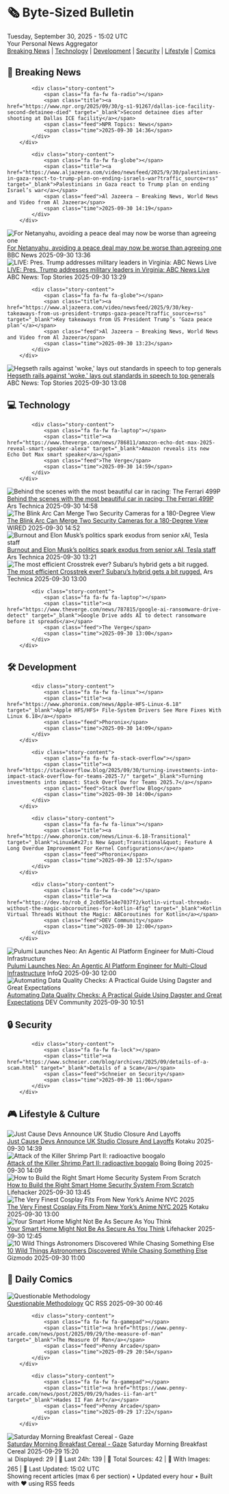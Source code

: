 <!-- Processing 54 RSS feeds at 2025-09-30 15:01:44 UTC -->
<!-- Processing: XKCD -->
<!-- Processing: Saturday Morning Breakfast Cereal -->
<!-- Processing: Penny Arcade -->
<!-- Processing: Poorly Drawn Lines -->
<!-- Processing: Dilbert -->
<!-- Processing: Cyanide & Happiness -->
<!-- Processing: Questionable Content -->
<!-- Processing: Girl Genius -->
<!-- Processing: CNN Breaking News -->
<!-- Processing: BBC Breaking News -->
<!-- Processing: Al Jazeera Breaking News -->
<!-- Processing: NPR News -->
<!-- Processing: CBC News -->
<!-- Error processing https://rss.cbc.ca/lineup/topstories.xml: The read operation timed out -->
<!-- Processing: Reuters Top News -->
<!-- Processing: Reuters World News -->
<!-- Processing: ABC News Breaking -->
<!-- Processing: Guardian World News -->
<!-- Processing: The Verge -->
<!-- Processing: Ars Technica -->
<!-- Processing: WIRED -->
<!-- Processing: Lobsters Python -->
<!-- Processing: StackOverflow Blog -->
<!-- Processing: Phoronix Linux News -->
<!-- Processing: It's FOSS -->
<!-- Processing: DistroWatch -->
<!-- Processing: Ubuntu Blog -->
<!-- Processing: Martin Fowler -->
<!-- Processing: The Pragmatic Engineer -->
<!-- Processing: Kotaku -->
<!-- Processing: Boing Boing -->
<!-- Processing: Krebs on Security -->
<!-- Processing: Schneier on Security -->
<!-- Generated 9 new posts out of 32 feeds processed -->
<div class="newspaper-header">
    <h1 class="newspaper-title">🗞️ Byte-Sized Bulletin</h1>
    <div class="newspaper-date">Tuesday, September 30, 2025 - 15:02 UTC</div>
    <div class="newspaper-subtitle">Your Personal News Aggregator</div>
</div>

<div class="newspaper-nav">
    <a href="#breaking">Breaking News</a> |
    <a href="#tech">Technology</a> |
    <a href="#dev">Development</a> |
    <a href="#security">Security</a> |
    <a href="#lifestyle">Lifestyle</a> |
    <a href="#webcomics">Comics</a>
</div>

<div class="news-section breaking-news" id="breaking">
<h2 class="section-header">🚨 Breaking News</h2>
<div class="stories-container">
<div class="story">
            
            <div class="story-content">
                <span class="fa fa-fw fa-radio"></span>
                <span class="title"><a href="https://www.npr.org/2025/09/30/g-s1-91267/dallas-ice-facility-second-detainee-died" target="_blank">Second detainee dies after shooting at Dallas ICE facility</a></span>
                <span class="feed">NPR Topics: News</span>
                <span class="time">2025-09-30 14:36</span>
            </div>
        </div>
<div class="story">
            
            <div class="story-content">
                <span class="fa fa-fw fa-globe"></span>
                <span class="title"><a href="https://www.aljazeera.com/video/newsfeed/2025/9/30/palestinians-in-gaza-react-to-trump-plan-on-ending-israels-war?traffic_source=rss" target="_blank">Palestinians in Gaza react to Trump plan on ending Israel’s war</a></span>
                <span class="feed">Al Jazeera – Breaking News, World News and Video from Al Jazeera</span>
                <span class="time">2025-09-30 14:19</span>
            </div>
        </div>
<div class="story">
            <img src="https://ichef.bbci.co.uk/ace/standard/240/cpsprodpb/bf5c/live/da0ef1d0-9dfb-11f0-a82d-4d2348b593b6.jpg" alt="For Netanyahu, avoiding a peace deal may now be worse than agreeing one" class="story-image" loading="lazy" onerror="this.style.display='none'">
            <div class="story-content">
                <span class="fa fa-fw fa-earth-americas"></span>
                <span class="title"><a href="https://www.bbc.com/news/articles/c0jq63edv21o?at_medium=RSS&at_campaign=rss" target="_blank">For Netanyahu, avoiding a peace deal may now be worse than agreeing one</a></span>
                <span class="feed">BBC News</span>
                <span class="time">2025-09-30 13:36</span>
            </div>
        </div>
<div class="story">
            <img src="https://s.abcnews.com/images/US/abcnewsl2-abc-ml-250107_1736267930623_hpMain_4x3t_384.jpg" alt="LIVE:  Pres. Trump addresses military leaders in Virginia: ABC News Live" class="story-image" loading="lazy" onerror="this.style.display='none'">
            <div class="story-content">
                <span class="fa fa-fw fa-tv"></span>
                <span class="title"><a href="https://abcnews.go.com/Live/video/abcnews-live-41463246" target="_blank">LIVE:  Pres. Trump addresses military leaders in Virginia: ABC News Live</a></span>
                <span class="feed">ABC News: Top Stories</span>
                <span class="time">2025-09-30 13:29</span>
            </div>
        </div>
<div class="story">
            
            <div class="story-content">
                <span class="fa fa-fw fa-globe"></span>
                <span class="title"><a href="https://www.aljazeera.com/video/newsfeed/2025/9/30/key-takeaways-from-us-president-trumps-gaza-peace?traffic_source=rss" target="_blank">Key takeaways from US President Trump’s ‘Gaza peace plan’</a></span>
                <span class="feed">Al Jazeera – Breaking News, World News and Video from Al Jazeera</span>
                <span class="time">2025-09-30 13:23</span>
            </div>
        </div>
<div class="story">
            <img src="https://s.abcnews.com/images/US/quantico-3-gty-gmh-250930_1759235211369_hpMain_4x3t_384.jpg" alt="Hegseth rails against &#x27;woke,&#x27; lays out standards in speech to top generals" class="story-image" loading="lazy" onerror="this.style.display='none'">
            <div class="story-content">
                <span class="fa fa-fw fa-tv"></span>
                <span class="title"><a href="https://abcnews.go.com/Politics/pentagons-mystery-meeting-top-ranking-generals/story?id=126055917" target="_blank">Hegseth rails against &#x27;woke,&#x27; lays out standards in speech to top generals</a></span>
                <span class="feed">ABC News: Top Stories</span>
                <span class="time">2025-09-30 13:08</span>
            </div>
        </div>
</div>
</div>
<div class="news-section tech-news" id="tech">
<h2 class="section-header">💻 Technology</h2>
<div class="stories-container">
<div class="story">
            
            <div class="story-content">
                <span class="fa fa-fw fa-laptop"></span>
                <span class="title"><a href="https://www.theverge.com/news/786811/amazon-echo-dot-max-2025-reveal-smart-speaker-alexa" target="_blank">Amazon reveals its new Echo Dot Max smart speaker</a></span>
                <span class="feed">The Verge</span>
                <span class="time">2025-09-30 14:59</span>
            </div>
        </div>
<div class="story">
            <img src="https://cdn.arstechnica.net/wp-content/uploads/2025/09/2025-austin-wec-rv-02103_6cfb2c76-1dac-47f8-b1b6-ba3c4fe7e1fc-500x500.jpg" alt="Behind the scenes with the most beautiful car in racing: The Ferrari 499P" class="story-image" loading="lazy" onerror="this.style.display='none'">
            <div class="story-content">
                <span class="fa fa-fw fa-cog"></span>
                <span class="title"><a href="https://arstechnica.com/cars/2025/09/behind-the-scenes-with-the-most-beautiful-car-in-racing-the-ferrari-499p/" target="_blank">Behind the scenes with the most beautiful car in racing: The Ferrari 499P</a></span>
                <span class="feed">Ars Technica</span>
                <span class="time">2025-09-30 14:58</span>
            </div>
        </div>
<div class="story">
            <img src="https://media.wired.com/photos/68dadd3697be5d5144c2e61a/master/pass/Blink%E2%80%99s%20Arc%20Accessory%20Lets%20You%20Merge%20Two%20Security%20Cameras%20for%20a%20180-Degree%20View.png" alt="The Blink Arc Can Merge Two Security Cameras for a 180-Degree View" class="story-image" loading="lazy" onerror="this.style.display='none'">
            <div class="story-content">
                <span class="fa fa-fw fa-bolt"></span>
                <span class="title"><a href="https://www.wired.com/story/amazon-blink-arc-mini-2k/" target="_blank">The Blink Arc Can Merge Two Security Cameras for a 180-Degree View</a></span>
                <span class="feed">WIRED</span>
                <span class="time">2025-09-30 14:52</span>
            </div>
        </div>
<div class="story">
            <img src="https://cdn.arstechnica.net/wp-content/uploads/2025/09/muskai-500x500.jpg" alt="Burnout and Elon Musk’s politics spark exodus from senior xAI, Tesla staff" class="story-image" loading="lazy" onerror="this.style.display='none'">
            <div class="story-content">
                <span class="fa fa-fw fa-cog"></span>
                <span class="title"><a href="https://arstechnica.com/cars/2025/09/burnout-and-elon-musks-politics-spark-exodus-from-senior-xai-tesla-staff/" target="_blank">Burnout and Elon Musk’s politics spark exodus from senior xAI, Tesla staff</a></span>
                <span class="feed">Ars Technica</span>
                <span class="time">2025-09-30 13:21</span>
            </div>
        </div>
<div class="story">
            <img src="https://cdn.arstechnica.net/wp-content/uploads/2025/09/Ars-Technica-Subaru-Crosstrek-Hybrid-500x500.jpg" alt="The most efficient Crosstrek ever? Subaru’s hybrid gets a bit rugged." class="story-image" loading="lazy" onerror="this.style.display='none'">
            <div class="story-content">
                <span class="fa fa-fw fa-cog"></span>
                <span class="title"><a href="https://arstechnica.com/cars/2025/09/the-most-efficient-crosstrek-ever-subarus-hybrid-gets-a-bit-rugged/" target="_blank">The most efficient Crosstrek ever? Subaru’s hybrid gets a bit rugged.</a></span>
                <span class="feed">Ars Technica</span>
                <span class="time">2025-09-30 13:00</span>
            </div>
        </div>
<div class="story">
            
            <div class="story-content">
                <span class="fa fa-fw fa-laptop"></span>
                <span class="title"><a href="https://www.theverge.com/news/787815/google-ai-ransomware-drive-detect" target="_blank">Google Drive adds AI to detect ransomware before it spreads</a></span>
                <span class="feed">The Verge</span>
                <span class="time">2025-09-30 13:00</span>
            </div>
        </div>
</div>
</div>
<div class="news-section dev-news" id="dev">
<h2 class="section-header">🛠️ Development</h2>
<div class="stories-container">
<div class="story">
            
            <div class="story-content">
                <span class="fa fa-fw fa-linux"></span>
                <span class="title"><a href="https://www.phoronix.com/news/Apple-HFS-Linux-6.18" target="_blank">Apple HFS/HFS+ File-System Drivers See More Fixes With Linux 6.18</a></span>
                <span class="feed">Phoronix</span>
                <span class="time">2025-09-30 14:09</span>
            </div>
        </div>
<div class="story">
            
            <div class="story-content">
                <span class="fa fa-fw fa-stack-overflow"></span>
                <span class="title"><a href="https://stackoverflow.blog/2025/09/30/turning-investments-into-impact-stack-overflow-for-teams-2025-7/" target="_blank">Turning investments into impact: Stack Overflow for Teams 2025.7</a></span>
                <span class="feed">Stack Overflow Blog</span>
                <span class="time">2025-09-30 14:00</span>
            </div>
        </div>
<div class="story">
            
            <div class="story-content">
                <span class="fa fa-fw fa-linux"></span>
                <span class="title"><a href="https://www.phoronix.com/news/Linux-6.18-Transitional" target="_blank">Linux&#x27;s New &quot;Transitional&quot; Feature A Long Overdue Improvement For Kernel Configurations</a></span>
                <span class="feed">Phoronix</span>
                <span class="time">2025-09-30 12:57</span>
            </div>
        </div>
<div class="story">
            
            <div class="story-content">
                <span class="fa fa-fw fa-code"></span>
                <span class="title"><a href="https://dev.to/rob_d_2c0d55e14e7037f2/kotlin-virtual-threads-without-the-magic-abcoroutines-for-kotlin-4fig" target="_blank">Kotlin Virtual Threads Without the Magic: ABCoroutines for Kotlin</a></span>
                <span class="feed">DEV Community</span>
                <span class="time">2025-09-30 12:00</span>
            </div>
        </div>
<div class="story">
            <img src="https://res.infoq.com/news/2025/09/pulumi-neo/en/headerimage/generatedHeaderImage-1759188403083.jpg" alt="Pulumi Launches Neo: An Agentic AI Platform Engineer for Multi-Cloud Infrastructure" class="story-image" loading="lazy" onerror="this.style.display='none'">
            <div class="story-content">
                <span class="fa fa-fw fa-info-circle"></span>
                <span class="title"><a href="https://www.infoq.com/news/2025/09/pulumi-neo/?utm_campaign=infoq_content&utm_source=infoq&utm_medium=feed&utm_term=global" target="_blank">Pulumi Launches Neo: An Agentic AI Platform Engineer for Multi-Cloud Infrastructure</a></span>
                <span class="feed">InfoQ</span>
                <span class="time">2025-09-30 12:00</span>
            </div>
        </div>
<div class="story">
            <img src="https://media2.dev.to/dynamic/image/width=800%2Cheight=%2Cfit=scale-down%2Cgravity=auto%2Cformat=auto/https%3A%2F%2Fdev-to-uploads.s3.amazonaws.com%2Fuploads%2Farticles%2Fi0sfybor4yci57g2dni7.png" alt="Automating Data Quality Checks: A Practical Guide Using Dagster and Great Expectations" class="story-image" loading="lazy" onerror="this.style.display='none'">
            <div class="story-content">
                <span class="fa fa-fw fa-code"></span>
                <span class="title"><a href="https://dev.to/jurgitamotus/automating-data-quality-checks-a-practical-guide-using-dagster-and-great-expectations-2c83" target="_blank">Automating Data Quality Checks: A Practical Guide Using Dagster and Great Expectations</a></span>
                <span class="feed">DEV Community</span>
                <span class="time">2025-09-30 10:51</span>
            </div>
        </div>
</div>
</div>
<div class="news-section security-news" id="security">
<h2 class="section-header">🔒 Security</h2>
<div class="stories-container">
<div class="story">
            
            <div class="story-content">
                <span class="fa fa-fw fa-lock"></span>
                <span class="title"><a href="https://www.schneier.com/blog/archives/2025/09/details-of-a-scam.html" target="_blank">Details of a Scam</a></span>
                <span class="feed">Schneier on Security</span>
                <span class="time">2025-09-30 11:06</span>
            </div>
        </div>
</div>
</div>
<div class="news-section lifestyle-news" id="lifestyle">
<h2 class="section-header">🎮 Lifestyle & Culture</h2>
<div class="stories-container">
<div class="story">
            <img src="https://kotaku.com/app/uploads/2023/10/7bfff71f25a1db278914b6e5c33a7ed8.jpg" alt="Just Cause Devs Announce UK Studio Closure And Layoffs" class="story-image" loading="lazy" onerror="this.style.display='none'">
            <div class="story-content">
                <span class="fa fa-fw fa-gamepad"></span>
                <span class="title"><a href="https://kotaku.com/just-cause-devs-announce-uk-studio-closing-and-layoffs-contraband-xbox-2000630245" target="_blank">Just Cause Devs Announce UK Studio Closure And Layoffs</a></span>
                <span class="feed">Kotaku</span>
                <span class="time">2025-09-30 14:39</span>
            </div>
        </div>
<div class="story">
            <img src="https://i0.wp.com/boingboing.net/wp-content/uploads/2025/09/Shrimp-e1759241280968.jpg?fit=600%2C340&amp;quality=60&amp;ssl=1" alt="Attack of the Killer Shrimp Part II: radioactive boogalo" class="story-image" loading="lazy" onerror="this.style.display='none'">
            <div class="story-content">
                <span class="fa fa-fw fa-arrow-right"></span>
                <span class="title"><a href="https://boingboing.net/2025/09/30/attack-of-the-killer-shrimp-part-ii-radioactive-boogalo.html" target="_blank">Attack of the Killer Shrimp Part II: radioactive boogalo</a></span>
                <span class="feed">Boing Boing</span>
                <span class="time">2025-09-30 14:09</span>
            </div>
        </div>
<div class="story">
            <img src="https://lifehacker.com/imagery/articles/01K6C2MB7B1KMHRSCBV44BFBEQ/hero-image.jpg" alt="How to Build the Right Smart Home Security System From Scratch" class="story-image" loading="lazy" onerror="this.style.display='none'">
            <div class="story-content">
                <span class="fa fa-fw fa-life-ring"></span>
                <span class="title"><a href="https://lifehacker.com/tech/how-to-build-a-smart-security-system?utm_medium=RSS" target="_blank">How to Build the Right Smart Home Security System From Scratch</a></span>
                <span class="feed">Lifehacker</span>
                <span class="time">2025-09-30 13:45</span>
            </div>
        </div>
<div class="story">
            <img src="https://kotaku.com/app/uploads/2025/09/main-4.jpg" alt="The Very Finest Cosplay Fits From New York’s Anime NYC 2025" class="story-image" loading="lazy" onerror="this.style.display='none'">
            <div class="story-content">
                <span class="fa fa-fw fa-gamepad"></span>
                <span class="title"><a href="https://kotaku.com/cosplay-anime-nyc-2025-kpop-demon-hunters-2000630188" target="_blank">The Very Finest Cosplay Fits From New York’s Anime NYC 2025</a></span>
                <span class="feed">Kotaku</span>
                <span class="time">2025-09-30 13:00</span>
            </div>
        </div>
<div class="story">
            <img src="https://lifehacker.com/imagery/articles/01K4ZP6JBCPPRFSTW9KQ03SPA2/hero-image.jpg" alt="Your Smart Home Might Not Be As Secure As You Think" class="story-image" loading="lazy" onerror="this.style.display='none'">
            <div class="story-content">
                <span class="fa fa-fw fa-life-ring"></span>
                <span class="title"><a href="https://lifehacker.com/tech/smart-home-security-issues?utm_medium=RSS" target="_blank">Your Smart Home Might Not Be As Secure As You Think</a></span>
                <span class="feed">Lifehacker</span>
                <span class="time">2025-09-30 12:45</span>
            </div>
        </div>
<div class="story">
            <img src="https://gizmodo.com/app/uploads/2025/09/accidental-astronomy-main-artist-impression-pulsar-psr-b1257-12-1280x853.jpg" alt="10 Wild Things Astronomers Discovered While Chasing Something Else" class="story-image" loading="lazy" onerror="this.style.display='none'">
            <div class="story-content">
                <span class="fa fa-fw fa-computer"></span>
                <span class="title"><a href="https://gizmodo.com/10-wild-things-astronomers-discovered-while-chasing-something-else-2000665180" target="_blank">10 Wild Things Astronomers Discovered While Chasing Something Else</a></span>
                <span class="feed">Gizmodo</span>
                <span class="time">2025-09-30 11:00</span>
            </div>
        </div>
</div>
</div>
<div class="news-section webcomics-section" id="webcomics">
<h2 class="section-header">🎨 Daily Comics</h2>
<div class="stories-container">
<div class="story">
            <img src="http://www.questionablecontent.net/comics/5668.png" alt="Questionable Methodology" class="story-image" loading="lazy" onerror="this.style.display='none'">
            <div class="story-content">
                <span class="fa fa-fw fa-music"></span>
                <span class="title"><a href="http://questionablecontent.net/view.php?comic=5668" target="_blank">Questionable Methodology</a></span>
                <span class="feed">QC RSS</span>
                <span class="time">2025-09-30 00:46</span>
            </div>
        </div>
<div class="story">
            
            <div class="story-content">
                <span class="fa fa-fw fa-gamepad"></span>
                <span class="title"><a href="https://www.penny-arcade.com/news/post/2025/09/29/the-measure-of-man" target="_blank">The Measure Of Man</a></span>
                <span class="feed">Penny Arcade</span>
                <span class="time">2025-09-29 20:54</span>
            </div>
        </div>
<div class="story">
            
            <div class="story-content">
                <span class="fa fa-fw fa-gamepad"></span>
                <span class="title"><a href="https://www.penny-arcade.com/news/post/2025/09/29/hades-ii-fan-art" target="_blank">Hades II Fan Art</a></span>
                <span class="feed">Penny Arcade</span>
                <span class="time">2025-09-29 17:22</span>
            </div>
        </div>
<div class="story">
            <img src="https://www.smbc-comics.com/comics/1758852831-20250929.png" alt="Saturday Morning Breakfast Cereal - Gaze" class="story-image" loading="lazy" onerror="this.style.display='none'">
            <div class="story-content">
                <span class="fa fa-fw fa-smile"></span>
                <span class="title"><a href="https://www.smbc-comics.com/comic/gaze" target="_blank">Saturday Morning Breakfast Cereal - Gaze</a></span>
                <span class="feed">Saturday Morning Breakfast Cereal</span>
                <span class="time">2025-09-29 15:20</span>
            </div>
        </div>
</div>
</div>

<div class="newspaper-footer">
    <div class="stats">
        📊 Displayed: 29 | 📅 Last 24h: 139 | 📡 Total Sources: 42 | 📸 With Images: 265 |
        🔄 Last Updated: 15:02 UTC
    </div>
    <div class="footer-note">
        Showing recent articles (max 6 per section) • Updated every hour • Built with ❤️ using RSS feeds
    </div>
</div>
